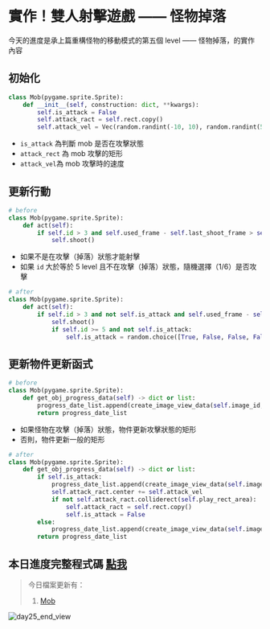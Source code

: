 # 實作！雙人射擊遊戲 —— 怪物掉落

今天的進度是承上篇重構怪物的移動模式的第五個 level —— 怪物掉落，的實作內容

## 初始化

```python
class Mob(pygame.sprite.Sprite):
    def __init__(self, construction: dict, **kwargs):
        self.is_attack = False
        self.attack_ract = self.rect.copy()
        self.attack_vel = Vec(random.randint(-10, 10), random.randint(5, 10))
```

- `is_attack` 為判斷 mob 是否在攻擊狀態
- `attack_rect` 為 mob 攻擊的矩形
- `attack_vel`為 mob 攻擊時的速度

## 更新行動

```python
# before
class Mob(pygame.sprite.Sprite):
    def act(self):
        if self.id > 3 and self.used_frame - self.last_shoot_frame > self.shoot_cd:
            self.shoot()
```

- 如果不是在攻擊（掉落）狀態才能射擊
- 如果 `id` 大於等於 5 level 且不在攻擊（掉落）狀態，隨機選擇（1/6）是否攻擊

```python
# after
class Mob(pygame.sprite.Sprite):
    def act(self):
        if self.id > 3 and not self.is_attack and self.used_frame - self.last_shoot_frame > self.shoot_cd:
            self.shoot()
            if self.id >= 5 and not self.is_attack:
                self.is_attack = random.choice([True, False, False, False, False, False])
```

## 更新物件更新函式

```python
# before
class Mob(pygame.sprite.Sprite):
    def get_obj_progress_data(self) -> dict or list:
        progress_date_list.append(create_image_view_data(self.image_id, *self.rect.topleft, self.rect.width, self.rect.height, self.angle))
        return progress_date_list
```

- 如果怪物在攻擊（掉落）狀態，物件更新攻擊狀態的矩形
- 否則，物件更新一般的矩形

```python
# after
class Mob(pygame.sprite.Sprite):
    def get_obj_progress_data(self) -> dict or list:
        if self.is_attack:
            progress_date_list.append(create_image_view_data(self.image_id, *self.attack_ract.topleft, self.attack_ract.width, self.attack_ract.height, self.angle))
            self.attack_ract.center += self.attack_vel
            if not self.attack_ract.colliderect(self.play_rect_area):
                self.attack_ract = self.rect.copy()
                self.is_attack = False
        else:
            progress_date_list.append(create_image_view_data(self.image_id, *self.rect.topleft, self.rect.width, self.rect.height, self.angle))
        return progress_date_list
```

## 本日進度完整程式碼 [點我](https://github.com/Jesse-Jumbo/TankMan/tree/ThomeMan_day_25)

> 今日檔案更新有：
> 
> 1. [Mob](https://github.com/Jesse-Jumbo/TankMan/blob/ThomeMan_day_25/ITHomeGame/src/Mob.py)

![day25_end_view](https://raw.githubusercontent.com/Jesse-Jumbo/MLGameTemplate/main/Iron_article_2022/image/day25_end_view.png)
